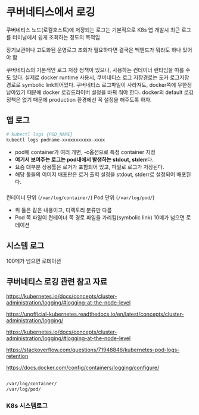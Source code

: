 # 쿠버네티스에서 로깅

쿠버네티스 노드(로컬호스트)에 저장되는 로그는 기본적으로 K8s 앱 개발시 최근 로그를 터미널에서 쉽게 조회하는 정도의 목적임

장기보관이나 고도화된 운영로그 조회가 필요하다면 결국은 백엔드가 뭐라도 하나 있어야 함

쿠버네티스의 기본적인 로그 저장 정책이 있으나, 사용하는 컨테이너 런타임을 따를 수도 있다.
실제로 docker runtime 사용시, 쿠버네티스 로그 저장경로는 도커 로그저장경로로 symbolic link되어있다. 쿠버네티스 로그파일이 사라져도, docker쪽에 무한정 남아있기 때문에 docker 로깅드라이버 설정을 바꿔 줘야 한다. docker의 default 로깅 정책은 없기 때문에 production 환경에선 꼭 설정을 해주도록 하자.

## 앱 로그

```sh
# kubectl logs {POD_NAME}
kubectl logs podname-xxxxxxxxxxx-xxxx
```

- pod에 container가 여러 개면, -c옵션으로 특정 container 지정
- **여기서 보여주는 로그는 pod내에서 발생하는 stdout, stderr**다.
- 요즘 대부분 상용툴은 로거가 포함되어 있고, 파일로 로그가 저장된다.
- 해당 툴들의 이미지 배포판은 로거 출력 설정을 stdout, stderr로 설정되어 배포된다.

### 

컨테이너 단위 (`/var/log/container/`)
Pod 단위 (`/var/log/pod/`)

- 위 둘은 같은 내용이고, 디렉토리 분류만 다름
- Pod 쪽 파일이 컨테이너 쪽 경로 파일을 가리킴(symbolic link)
10메가 넘으면 로테이션


## 시스템 로그

100메가 넘으면 로테이션


## 쿠버네티스 로깅 관련 참고 자료

https://kubernetes.io/docs/concepts/cluster-administration/logging/#logging-at-the-node-level

https://unofficial-kubernetes.readthedocs.io/en/latest/concepts/cluster-administration/logging/



https://kubernetes.io/docs/concepts/cluster-administration/logging/#logging-at-the-node-level

https://stackoverflow.com/questions/71948846/kubernetes-pod-logs-retention


https://docs.docker.com/config/containers/logging/configure/
```sh

/var/log/container/
/var/log/pod/
```

### K8s 시스템로그
